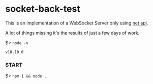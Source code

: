 # socket-back-test

This is an implementation of a WebSocket Server only using [net api](https://nodejs.org/api/net.html).

A lot of things missing it's the results of just a few days of work.

$> `node -v`

`v10.10.0`

### START

$> `npm i && node .`
